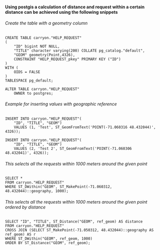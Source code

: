 #### Using postgis a calculation of distance and request within a certain distance can be achieved using the following snippets

###### Create the table with a geometry column

    CREATE TABLE carryon."HELP_REQUEST"
    (
        "ID" bigint NOT NULL,
        "TITLE" character varying(200) COLLATE pg_catalog."default",
        "GEOM" geometry(Point,4326),
        CONSTRAINT "HELP_REQUEST_pkey" PRIMARY KEY ("ID")
    )
    WITH (
        OIDS = FALSE
    )
    TABLESPACE pg_default;
    
    ALTER TABLE carryon."HELP_REQUEST"
        OWNER to postgres;

###### Example for inserting values with geographic reference

    INSERT INTO carryon."HELP_REQUEST"(
	    "ID", "TITLE", "GEOM")
	    VALUES (1, 'Test', ST_GeomFromText('POINT(-71.060316 48.432044)', 4326));
	
    INSERT INTO carryon."HELP_REQUEST"(
    	"ID", "TITLE", "GEOM")
    	VALUES (2, 'Test 2', ST_GeomFromText('POINT(-71.060306 48.432041)', 4326));

###### This selects all the requests within 1000 meters around the given point

    SELECT *  
    FROM carryon."HELP_REQUEST"  
    WHERE ST_DWithin("GEOM", ST_MakePoint(-71.060312, 48.432044)::geography, 1000);

###### This selects all the requests within 1000 meters around the given point ordered by distance

    SELECT "ID", "TITLE", ST_Distance("GEOM", ref_geom) AS distance  
    FROM carryon."HELP_REQUEST"    
    CROSS JOIN (SELECT ST_MakePoint(-71.050312, 48.432044)::geography AS ref_geom) AS r  
    WHERE ST_DWithin("GEOM", ref_geom, 1000)  
    ORDER BY ST_Distance("GEOM", ref_geom);     
